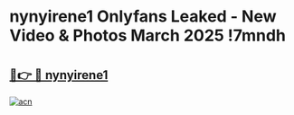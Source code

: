 # nynyirene1 Onlyfans Leaked - New Video & Photos March 2025 !7mndh

# <h2><a href="https://jqezkq.iuczelnia.edu.pl?title=nynyirene1&ref=7mndh">🔗👉 🔴 nynyirene1</a></h2>

[![acn](https://github.com/user-attachments/assets/0f9c940e-d8b0-45ae-aac7-cd30a18b3e1c)](https://jqezkq.iuczelnia.edu.pl?title=nynyirene1&ref=7mndh)


